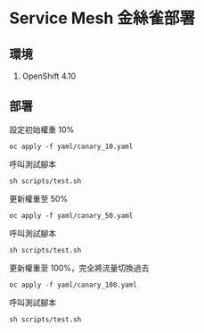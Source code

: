 # Service Mesh 金絲雀部署

## 環境
1. OpenShift 4.10

## 部署

設定初始權重 10%
```
oc apply -f yaml/canary_10.yaml
```

呼叫測試腳本
```
sh scripts/test.sh
```

更新權重至 50%
```
oc apply -f yaml/canary_50.yaml
```

呼叫測試腳本
```
sh scripts/test.sh
```

更新權重至 100%，完全將流量切換過去
```
oc apply -f yaml/canary_100.yaml
```

呼叫測試腳本
```
sh scripts/test.sh
```